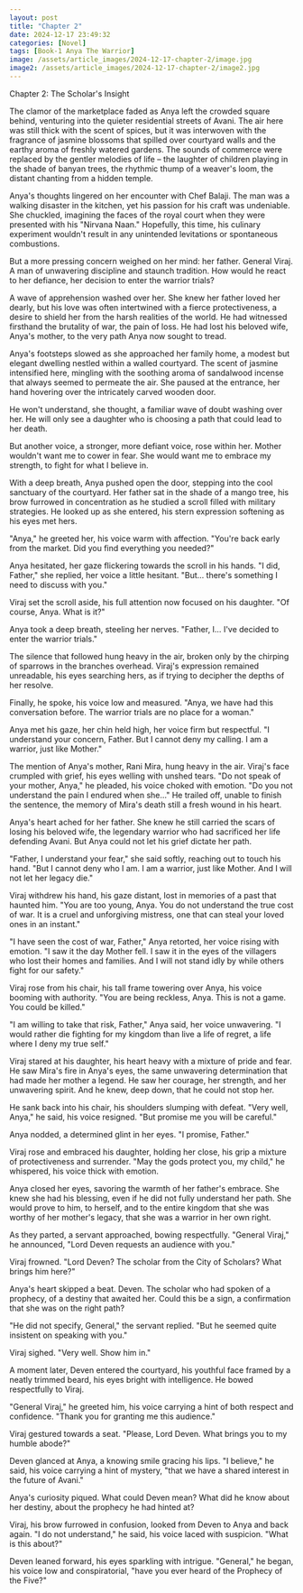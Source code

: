 ```yaml
---
layout: post
title: "Chapter 2"
date: 2024-12-17 23:49:32
categories: [Novel]
tags: [Book-1 Anya The Warrior]
image: /assets/article_images/2024-12-17-chapter-2/image.jpg 
image2: /assets/article_images/2024-12-17-chapter-2/image2.jpg
---
```


Chapter 2: The Scholar's Insight

The clamor of the marketplace faded as Anya left the crowded square behind, venturing into the quieter residential streets of Avani. The air here was still thick with the scent of spices, but it was interwoven with the fragrance of jasmine blossoms that spilled over courtyard walls and the earthy aroma of freshly watered gardens. The sounds of commerce were replaced by the gentler melodies of life – the laughter of children playing in the shade of banyan trees, the rhythmic thump of a weaver's loom, the distant chanting from a hidden temple.

Anya's thoughts lingered on her encounter with Chef Balaji. The man was a walking disaster in the kitchen, yet his passion for his craft was undeniable. She chuckled, imagining the faces of the royal court when they were presented with his "Nirvana Naan." Hopefully, this time, his culinary experiment wouldn't result in any unintended levitations or spontaneous combustions.

But a more pressing concern weighed on her mind: her father. General Viraj. A man of unwavering discipline and staunch tradition. How would he react to her defiance, her decision to enter the warrior trials?

A wave of apprehension washed over her. She knew her father loved her dearly, but his love was often intertwined with a fierce protectiveness, a desire to shield her from the harsh realities of the world. He had witnessed firsthand the brutality of war, the pain of loss. He had lost his beloved wife, Anya's mother, to the very path Anya now sought to tread.

Anya's footsteps slowed as she approached her family home, a modest but elegant dwelling nestled within a walled courtyard. The scent of jasmine intensified here, mingling with the soothing aroma of sandalwood incense that always seemed to permeate the air. She paused at the entrance, her hand hovering over the intricately carved wooden door.

He won't understand, she thought, a familiar wave of doubt washing over her. He will only see a daughter who is choosing a path that could lead to her death.

But another voice, a stronger, more defiant voice, rose within her. Mother wouldn't want me to cower in fear. She would want me to embrace my strength, to fight for what I believe in.

With a deep breath, Anya pushed open the door, stepping into the cool sanctuary of the courtyard. Her father sat in the shade of a mango tree, his brow furrowed in concentration as he studied a scroll filled with military strategies. He looked up as she entered, his stern expression softening as his eyes met hers.

"Anya," he greeted her, his voice warm with affection. "You're back early from the market. Did you find everything you needed?"

Anya hesitated, her gaze flickering towards the scroll in his hands. "I did, Father," she replied, her voice a little hesitant. "But… there's something I need to discuss with you."

Viraj set the scroll aside, his full attention now focused on his daughter. "Of course, Anya. What is it?"

Anya took a deep breath, steeling her nerves. "Father, I… I've decided to enter the warrior trials."

The silence that followed hung heavy in the air, broken only by the chirping of sparrows in the branches overhead. Viraj's expression remained unreadable, his eyes searching hers, as if trying to decipher the depths of her resolve.

Finally, he spoke, his voice low and measured. "Anya, we have had this conversation before. The warrior trials are no place for a woman."

Anya met his gaze, her chin held high, her voice firm but respectful. "I understand your concern, Father. But I cannot deny my calling. I am a warrior, just like Mother."

The mention of Anya's mother, Rani Mira, hung heavy in the air. Viraj's face crumpled with grief, his eyes welling with unshed tears. "Do not speak of your mother, Anya," he pleaded, his voice choked with emotion. "Do you not understand the pain I endured when she…" He trailed off, unable to finish the sentence, the memory of Mira's death still a fresh wound in his heart.

Anya's heart ached for her father. She knew he still carried the scars of losing his beloved wife, the legendary warrior who had sacrificed her life defending Avani. But Anya could not let his grief dictate her path.

"Father, I understand your fear," she said softly, reaching out to touch his hand. "But I cannot deny who I am. I am a warrior, just like Mother. And I will not let her legacy die."

Viraj withdrew his hand, his gaze distant, lost in memories of a past that haunted him. "You are too young, Anya. You do not understand the true cost of war. It is a cruel and unforgiving mistress, one that can steal your loved ones in an instant."

"I have seen the cost of war, Father," Anya retorted, her voice rising with emotion. "I saw it the day Mother fell. I saw it in the eyes of the villagers who lost their homes and families. And I will not stand idly by while others fight for our safety."

Viraj rose from his chair, his tall frame towering over Anya, his voice booming with authority. "You are being reckless, Anya. This is not a game. You could be killed."

"I am willing to take that risk, Father," Anya said, her voice unwavering. "I would rather die fighting for my kingdom than live a life of regret, a life where I deny my true self."

Viraj stared at his daughter, his heart heavy with a mixture of pride and fear. He saw Mira's fire in Anya's eyes, the same unwavering determination that had made her mother a legend. He saw her courage, her strength, and her unwavering spirit. And he knew, deep down, that he could not stop her.

He sank back into his chair, his shoulders slumping with defeat. "Very well, Anya," he said, his voice resigned. "But promise me you will be careful."

Anya nodded, a determined glint in her eyes. "I promise, Father."

Viraj rose and embraced his daughter, holding her close, his grip a mixture of protectiveness and surrender. "May the gods protect you, my child," he whispered, his voice thick with emotion.

Anya closed her eyes, savoring the warmth of her father's embrace. She knew she had his blessing, even if he did not fully understand her path. She would prove to him, to herself, and to the entire kingdom that she was worthy of her mother's legacy, that she was a warrior in her own right.

As they parted, a servant approached, bowing respectfully. "General Viraj," he announced, "Lord Deven requests an audience with you."

Viraj frowned. "Lord Deven? The scholar from the City of Scholars? What brings him here?"

Anya's heart skipped a beat. Deven. The scholar who had spoken of a prophecy, of a destiny that awaited her. Could this be a sign, a confirmation that she was on the right path?

"He did not specify, General," the servant replied. "But he seemed quite insistent on speaking with you."

Viraj sighed. "Very well. Show him in."

A moment later, Deven entered the courtyard, his youthful face framed by a neatly trimmed beard, his eyes bright with intelligence. He bowed respectfully to Viraj.

"General Viraj," he greeted him, his voice carrying a hint of both respect and confidence. "Thank you for granting me this audience."

Viraj gestured towards a seat. "Please, Lord Deven. What brings you to my humble abode?"

Deven glanced at Anya, a knowing smile gracing his lips. "I believe," he said, his voice carrying a hint of mystery, "that we have a shared interest in the future of Avani."

Anya's curiosity piqued. What could Deven mean? What did he know about her destiny, about the prophecy he had hinted at?

Viraj, his brow furrowed in confusion, looked from Deven to Anya and back again. "I do not understand," he said, his voice laced with suspicion. "What is this about?"

Deven leaned forward, his eyes sparkling with intrigue. "General," he began, his voice low and conspiratorial, "have you ever heard of the Prophecy of the Five?"

